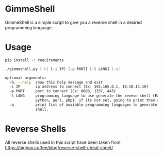 # GimmeShell

GimmeShell is a simple script to give you a reverse shell in a desired programming language.

# Usage

```sh
pip install -r requirements
```

```sh
./gimmeshell.py [-h] [-i IP] [-p PORT] [-l LANG] [-a]

optional arguments:
  -h, --help  show this help message and exit
  -i IP       ip address to connect (Ex: 192.168.0.1, 10.10.15.10)
  -p PORT     port to connect (Ex: 8080, 1337, 443)
  -l LANG     programming language to use generate the revese shell (Ex:
              python, perl, php). if its not set, going to print them all
  -a          print list of avaiable programming languages to generate reverse
              shell.
```

# Reverse Shells

All reverse shells used in this script have been taken from https://highon.coffee/blog/reverse-shell-cheat-sheet/
  

